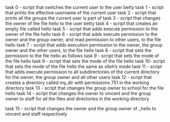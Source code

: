 task 0 - script that switches the current user to the user betty 
task 1 - script that prints the effective username of the current user
task 2 - script that prints all the groups the current user is part of
task 3 - script that changes the owner of the file hello to the user betty
task 4 - script that creates an empty file called hello
task 5 - script that adds execute permission to the owner of the file hello
task 6 - script that adds execute permission to the owner and the group owner, and read permission to other users, to the file hello
task 7 - script that adds execution permission to the owner, the group owner and the other users, to the file hello
task 8 - script that sets the permission to the file hello as follows
task 9 -  script that sets the mode of the file hello
task 9 -  script that sets the mode of the file hello
task 10- script that sets the mode of the file hello the same as olleh’s mode
task 11 - script that adds execute permission to all subdirectories of the current directory for the owner, the group owner and all other users
task 12 - script that creates a directory called my_dir with permissions 751 in the working directory
task 13 - script that changes the group owner to school for the file hello
task 14 - script that changes the owner to vincent and the group owner to staff for all the files and directories in the working directory

task 15 - script that changes the owner and the group owner of _hello to vincent and staff respectively
